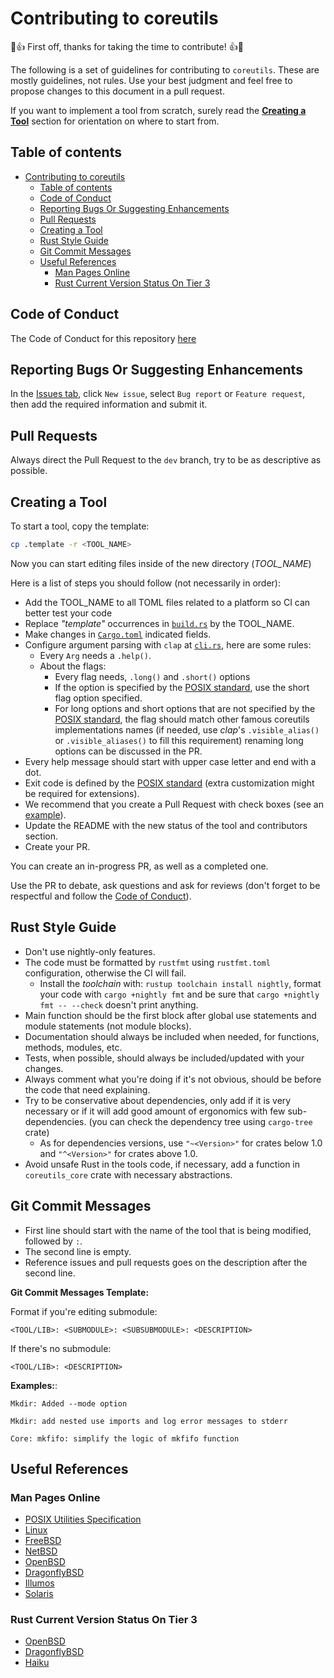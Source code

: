 # Contributing to coreutils

🎉👍 First off, thanks for taking the time to contribute! 👍🎉

The following is a set of guidelines for contributing to `coreutils`. These are
mostly guidelines, not rules. Use your best judgment and feel free to propose
changes to this document in a pull request.

If you want to implement a tool from scratch, surely read the
[**Creating a Tool**](#creating-a-tool) section for orientation on where to
start from.

## Table of contents

- [Contributing to coreutils](#contributing-to-coreutils)
  - [Table of contents](#table-of-contents)
  - [Code of Conduct](#code-of-conduct)
  - [Reporting Bugs Or Suggesting Enhancements](#reporting-bugs-or-suggesting-enhancements)
  - [Pull Requests](#pull-requests)
  - [Creating a Tool](#creating-a-tool)
  - [Rust Style Guide](#rust-style-guide)
  - [Git Commit Messages](#git-commit-messages)
  - [Useful References](#useful-references)
    - [Man Pages Online](#man-pages-online)
    - [Rust Current Version Status On Tier 3](#rust-current-version-status-on-tier-3)

## Code of Conduct

The Code of Conduct for this repository [here](./CODE_OF_CONDUCT.md)

## Reporting Bugs Or Suggesting Enhancements

In the [Issues tab](https://github.com/GrayJack/coreutils/issues), click
`New issue`, select `Bug report` or `Feature request`, then add the required
information and submit it.

## Pull Requests

Always direct the Pull Request to the `dev` branch, try to be as descriptive as
possible.

## Creating a Tool

To start a tool, copy the template:

```sh
cp .template -r <TOOL_NAME>
```

Now you can start editing files inside of the new directory (_TOOL_NAME_)

Here is a list of steps you should follow (not necessarily in order):

- Add the TOOL_NAME to all TOML files related to a platform so CI can better
  test your code
- Replace _"template"_ occurrences in [`build.rs`](.template/build.rs) by the
  TOOL_NAME.
- Make changes in [`Cargo.toml`](.template/Cargo.toml) indicated fields.
- Configure argument parsing with `clap` at [`cli.rs`](.template/src/cli.rs),
  here are some rules:
  - Every `Arg` needs a `.help()`.
  - About the flags:
    - Every flag needs, `.long()` and `.short()` options
    - If the option is specified by the
      [POSIX standard](https://pubs.opengroup.org/onlinepubs/9699919799/idx/utilities.html),
      use the short flag option specified.
    - For long options and short options that are not specified by the
      [POSIX standard](https://pubs.opengroup.org/onlinepubs/9699919799/idx/utilities.html),
      the flag should match other famous coreutils implementations names (if
      needed, use _clap_'s `.visible_alias()` or `.visible_aliases()` to fill
      this requirement) renaming long options can be discussed in the PR.
- Every help message should start with upper case letter and end with a dot.
- Exit code is defined by the
  [POSIX standard](https://pubs.opengroup.org/onlinepubs/9699919799/idx/utilities.html)
  (extra customization might be required for extensions).
- We recommend that you create a Pull Request with check boxes (see an
  [example](https://github.com/GrayJack/coreutils/pull/121)).
- Update the README with the new status of the tool and contributors section.
- Create your PR.

You can create an in-progress PR, as well as a completed one.

Use the PR to debate, ask questions and ask for reviews (don't forget to be
respectful and follow the [Code of Conduct](./CODE_OF_CONFUCT.md)).

## Rust Style Guide

- Don't use nightly-only features.
- The code must be formatted by `rustfmt` using `rustfmt.toml` configuration,
  otherwise the CI will fail.
  - Install the _toolchain_ with: `rustup toolchain install nightly`, format
    your code with `cargo +nightly fmt` and be sure that
    `cargo +nightly fmt -- --check` doesn't print anything.
- Main function should be the first block after global use statements and module
  statements (not module blocks).
- Documentation should always be included when needed, for functions, methods,
  modules, etc.
- Tests, when possible, should always be included/updated with your changes.
- Always comment what you're doing if it's not obvious, should be before the
  code that need explaining.
- Try to be conservative about dependencies, only add if it is very necessary or
  if it will add good amount of ergonomics with few sub-dependencies. (you can
  check the dependency tree using `cargo-tree` crate)
  - As for dependencies versions, use `"~<Version>"` for crates below 1.0 and
    `"^<Version>"` for crates above 1.0.
- Avoid unsafe Rust in the tools code, if necessary, add a function in
  `coreutils_core` crate with necessary abstractions.

## Git Commit Messages

- First line should start with the name of the tool that is being modified,
  followed by `:`.
- The second line is empty.
- Reference issues and pull requests goes on the description after the second
  line.

**Git Commit Messages Template:**

Format if you're editing submodule:

```
<TOOL/LIB>: <SUBMODULE>: <SUBSUBMODULE>: <DESCRIPTION>
```

If there's no submodule:

```
<TOOL/LIB>: <DESCRIPTION>
```

**Examples:**:

```
Mkdir: Added --mode option
```

```
Mkdir: add nested use imports and log error messages to stderr
```

```
Core: mkfifo: simplify the logic of mkfifo function
```

## Useful References

### Man Pages Online

- [POSIX Utilities Specification](https://pubs.opengroup.org/onlinepubs/9699919799/idx/utilities.html)
- [Linux](https://www.linux.org/docs/index.html)
- [FreeBSD](https://www.freebsd.org/cgi/man.cgi)
- [NetBSD](https://netbsd.gw.com/cgi-bin/man-cgi?)
- [OpenBSD](https://man.openbsd.org/)
- [DragonflyBSD](http://man.dragonflybsd.org/?)
- [Illumos](https://illumos.org/man/)
- [Solaris]()

### Rust Current Version Status On Tier 3

- [OpenBSD](http://openports.se/lang/rust)
- [DragonflyBSD](https://github.com/DragonFlyBSD/DPorts/tree/master/lang/rust)
- [Haiku](https://depot.haiku-os.org/#!/pkg/rust_bin/haikuports/1/36/0/-/1/x86_64?bcguid=bc115-DPXR)
